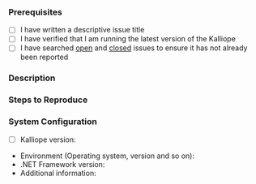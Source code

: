 ### Prerequisites

- [ ] I have written a descriptive issue title
- [ ] I have verified that I am running the latest version of the Kalliope
- [ ] I have searched [open](https://github.com/RHEAGROUP/Kalliope/issues) and [closed](https://github.com/RHEAGROUP/Kalliope/issues?q=is%3Aissue+is%3Aclosed) issues to ensure it has not already been reported

### Description
<!-- A description of the bug or feature -->

### Steps to Reproduce
<!-- List of steps, sample code, failing test or link to a project that reproduces the behavior -->

### System Configuration
<!-- Tell us about the environment where you are experiencing the bug -->

- [ ] Kalliope version:
- Environment (Operating system, version and so on):
- .NET Framework version:
- Additional information:

<!-- Thanks for reporting the issue to Kalliope! -->